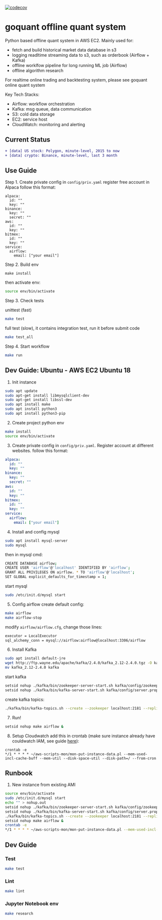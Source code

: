 [![codecov](https://codecov.io/gh/hyu2707/goquant/branch/master/graph/badge.svg)](https://codecov.io/gh/hyu2707/goquant)

# goquant offline quant system
Python based offline quant system in AWS EC2. Mainly used for:
- fetch and build historical market data database in s3
- logging readltime streaming data to s3, such as orderbook (Airflow + Kafka)
- offline worklfow pipeline for long running ML job (Airflow)
- offline algorithm research

For realtime online trading and backtesting system, please see goquant online quant system

Key Tech Stacks:
- Airflow: workflow orchestration
- Kafka: msg queue, data communication
- S3: cold data storage
- EC2: service host
- CloudWatch: monitoring and alerting

## Current Status

```diff
+ [data] US stock: Polygon, minute-level, 2015 to now
+ [data] crypto: Binance, minute-level, last 3 month
```

## Use Guide
Step 1. Create private config in `config/priv.yaml`
register free account in Alpaca
follow this format:
```
alpaca:
  id: ""
  key: ""
binance:
  key: ""
  secret: ""
aws:
  id: ""
  key: ""
bitmex:
  id: ""
  key: ""
service:
  airflow:
    email: ["your email"]
```
Step 2. Build env
```
make install
```
then activate env:
```bash
source env/bin/activate
```
Step 3. Check tests

unittest (fast)
```bash
make test
```
full test (slow), it contains integration test, run it before submit code
```bash
make test_all
```
Step 4. Start workflow
```bash
make run
```

## Dev Guide: Ubuntu - AWS EC2 Ubuntu 18
1. Init instance
```bash
sudo apt update
sudo apt-get install libmysqlclient-dev
sudo apt-get install libssl-dev
sudo apt install make
sudo apt install python3
sudo apt install python3-pip
```

2. Create project python env 
```bash
make install
source env/bin/activate
```

3. Create private config in `config/priv.yaml`. Register account at different websites.
follow this format:
```yaml
alpaca:
  id: ""
  key: ""
binance:
  key: ""
  secret: ""
aws:
  id: ""
  key: ""
bitmex:
  id: ""
  key: ""
service:
  airflow:
    email: ["your email"]
```

4. Install and config mysql
```bash
sudo apt install mysql-server
sudo mysql
```
then in mysql cmd:
```bash
CREATE DATABASE airflow;
CREATE USER 'airflow'@'localhost' IDENTIFIED BY 'airflow';
GRANT ALL PRIVILEGES ON airflow. * TO 'airflow'@'localhost';
SET GLOBAL explicit_defaults_for_timestamp = 1;
```
start mysql
```bash
sudo /etc/init.d/mysql start
```

5. Config airflow
create default config:
```bash
make airflow
make airflow-stop
```
modify `airflow/airflow.cfg`, change those lines:
```bash
executor = LocalExecutor
sql_alchemy_conn = mysql://airflow:airflow@localhost:3306/airflow
```

6. Install Kafka
```bash
sudo apt install default-jre
wget http://ftp.wayne.edu/apache/kafka/2.4.0/kafka_2.12-2.4.0.tgz -O kafka.tgz 
mv kafka_2.12-2.4.0 kafka
```
start kafka
```bash
setsid nohup ./kafka/bin/zookeeper-server-start.sh kafka/config/zookeeper.properties &
setsid nohup ./kafka/bin/kafka-server-start.sh kafka/config/server.properties &
```
create kafka topics:
```bash
./kafka/bin/kafka-topics.sh --create --zookeeper localhost:2181 --replication-factor 1 --partitions 1 --topic bitmex_orderbook
```

7. Run!
```bash
setsid nohup make airflow &
```

8. Setup Cloudwatch
add this in crontab (make sure instance already have couldwatch IAM, see guide [here](https://docs.aws.amazon.com/AWSEC2/latest/UserGuide/mon-scripts.html)):
```
crontab -e
*/1 * * * * ~/aws-scripts-mon/mon-put-instance-data.pl --mem-used-incl-cache-buff --mem-util --disk-space-util --disk-path=/ --from-cron
```

## Runbook
1. New instance from existing AMI
```bash
source env/bin/activate
sudo /etc/init.d/mysql start
echo "" > nohup.out
setsid nohup ./kafka/bin/zookeeper-server-start.sh kafka/config/zookeeper.properties &
setsid nohup ./kafka/bin/kafka-server-start.sh kafka/config/server.properties &
./kafka/bin/kafka-topics.sh --create --zookeeper localhost:2181 --replication-factor 1 --partitions 1 --topic bitmex_orderbook
setsid nohup make airflow &
crontab -e
*/1 * * * * ~/aws-scripts-mon/mon-put-instance-data.pl --mem-used-incl-cache-buff --mem-util --disk-space-util --disk-path=/ --from-cron
```

## Dev Guide
### Test
```bash
make test
```
### Lint
```bash
make lint
```

### Jupyter Notebook env
```bash
make research
```

